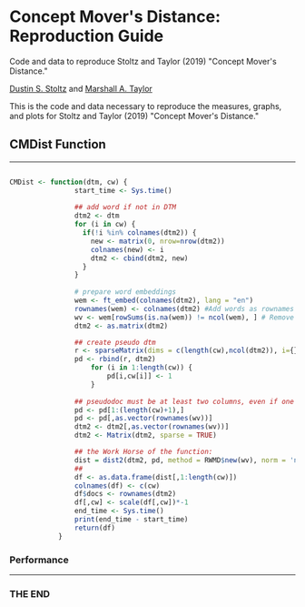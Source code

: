 # Concept Mover's Distance: Reproduction Guide

Code and data to reproduce Stoltz and Taylor (2019) "Concept Mover's Distance."

[Dustin S. Stoltz](https://www.dustinstoltz.com) and [Marshall A. Taylor](https://www.marshalltaylor.net)

This is the code and data necessary to reproduce the measures, graphs, and plots for Stoltz and Taylor (2019) "Concept Mover's Distance."

## CMDist Function
----

``` r

CMDist <- function(dtm, cw) {
                start_time <- Sys.time()
                
                ## add word if not in DTM
                dtm2 <- dtm
                for (i in cw) {
                  if(!i %in% colnames(dtm2)) {
                    new <- matrix(0, nrow=nrow(dtm2))
                    colnames(new) <- i
                    dtm2 <- cbind(dtm2, new)
                  }
                }
                
                # prepare word embeddings
                wem <- ft_embed(colnames(dtm2), lang = "en")
                rownames(wem) <- colnames(dtm2) #Add words as rownames to word embeddings
                wv <- wem[rowSums(is.na(wem)) != ncol(wem), ] # Remove the NAs or RWMD won't like it
                dtm2 <- as.matrix(dtm2)

                ## create pseudo dtm
                r <- sparseMatrix(dims = c(length(cw),ncol(dtm2)), i={}, j={})
                pd <- rbind(r, dtm2)
                    for (i in 1:length(cw)) {
                        pd[i,cw[i]] <- 1
                    }
                
                ## pseudodoc must be at least two columns, even if one concept word
                pd <- pd[1:(length(cw)+1),]
                pd <- pd[,as.vector(rownames(wv))]
                dtm2 <- dtm2[,as.vector(rownames(wv))]
                dtm2 <- Matrix(dtm2, sparse = TRUE)

                ## the Work Horse of the function:
                dist = dist2(dtm2, pd, method = RWMD$new(wv), norm = 'none')
                ##
                df <- as.data.frame(dist[,1:length(cw)])
                colnames(df) <- c(cw)
                df$docs <- rownames(dtm2)
                df[,cw] <- scale(df[,cw])*-1
                end_time <- Sys.time()
                print(end_time - start_time)
                return(df)
            }
```
### Performance


-------------------------------------------------------------------
### THE END 
